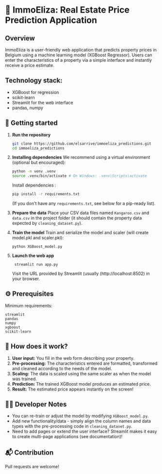 # 🏡 ImmoEliza: Real Estate Price Prediction Application

## Overview
ImmoEliza is a user-friendly web application that predicts property prices in Belgium using a machine learning model (XGBoost Regressor). Users can enter the characteristics of a property via a simple interface and instantly receive a price estimate.

## Technology stack:
* XGBoost for regression
* scikit-learn
* Streamlit for the web interface
* pandas, numpy

## 🚀 Getting started
1.  **Run the repository**
    ```bash
    git clone https://github.com/elsarrive/immoeliza_predictions.git
    cd immoeliza_predictions
    ```

2.  **Installing dependencies**
     We recommend using a virtual environment (optional but encouraged):
    ```bash
    python -m venv .venv
    source .venv/bin/activate # On Windows: .venv\Scripts\activate
    ```
    Install dependencies :
    ```bash
    pip install -r requirements.txt
    ```
    (If you don't have any `requirements.txt`, see below for a pip-ready list).

4.  **Prepare the data**
     Place your CSV data files named `Kangaroo.csv` and `data.csv` in the project folder (it should contain the property data expected by `cleaning_dataset.py`).
    
5. **Train the model**
     Train and serialize the model and scaler (will create model.pkl and scaler.pkl):
    ```
    python XGBoost_model.py
    ```
    
5. **Launch the web app**
   ```
    streamlit run app.py
   ```

    Visit the URL provided by Streamlit (usually (http://localhost:8502) in your browser.

## ⚙️ Prerequisites
Minimum requirements:
```
streamlit
pandas
numpy
xgboost
scikit-learn
```

## 📝 How does it work?
1.  **User input:** You fill in the web form describing your property.
2.  **Pre-processing:** The characteristics entered are formatted, transformed and cleaned according to the needs of the model.
3.  **Scaling:** The data is scaled using the same scaler as when the model was trained.
4.  **Prediction:** The trained XGBoost model produces an estimated price.
5.  **Result:** The estimated price appears instantly on the screen!

## 🧑‍💻 Developer Notes
* You can re-train or adjust the model by modifying `XGBoost_model.py`.
* Add new functionality/data - simply align the column names and data types with the pre-processing code in `cleaning_dataset.py`.
* Need to add pages or extend the user interface? Streamlit makes it easy to create multi-page applications (see documentation)!

## 📬 Contribution
Pull requests are welcome!
